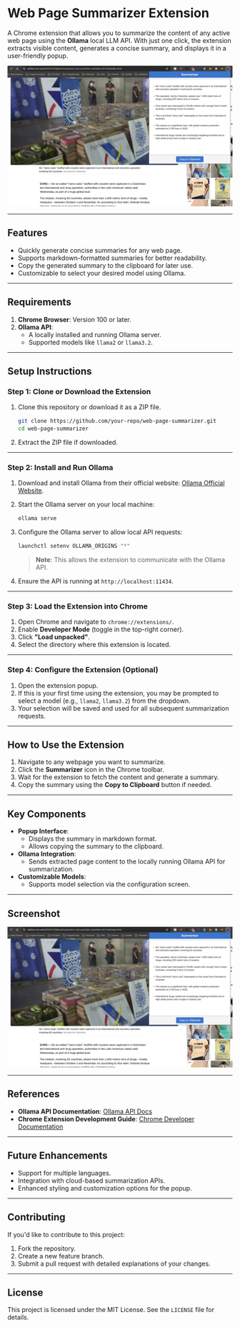 # **Web Page Summarizer Extension**

A Chrome extension that allows you to summarize the content of any active web page using the **Ollama** local LLM API. With just one click, the extension extracts visible content, generates a concise summary, and displays it in a user-friendly popup.

![Screenshot of the Extension](Screenshot_resized_1280x800.png)

---

## **Features**
- Quickly generate concise summaries for any web page.
- Supports markdown-formatted summaries for better readability.
- Copy the generated summary to the clipboard for later use.
- Customizable to select your desired model using Ollama.

---

## **Requirements**
1. **Chrome Browser**: Version 100 or later.
2. **Ollama API**:
   - A locally installed and running Ollama server.
   - Supported models like `llama2` or `llama3.2`.

---

## **Setup Instructions**

### **Step 1: Clone or Download the Extension**
1. Clone this repository or download it as a ZIP file.
   ```bash
   git clone https://github.com/your-repo/web-page-summarizer.git
   cd web-page-summarizer
   ```

2. Extract the ZIP file if downloaded.

---

### **Step 2: Install and Run Ollama**
1. Download and install Ollama from their official website: [Ollama Official Website](https://www.ollama.com/).
2. Start the Ollama server on your local machine:
   ```bash
   ollama serve
   ```
3. Configure the Ollama server to allow local API requests:
   ```bash
   launchctl setenv OLLAMA_ORIGINS "*"
   ```

   > **Note**: This allows the extension to communicate with the Ollama API.

4. Ensure the API is running at `http://localhost:11434`.

---

### **Step 3: Load the Extension into Chrome**
1. Open Chrome and navigate to `chrome://extensions/`.
2. Enable **Developer Mode** (toggle in the top-right corner).
3. Click **"Load unpacked"**.
4. Select the directory where this extension is located.

---

### **Step 4: Configure the Extension (Optional)**
1. Open the extension popup.
2. If this is your first time using the extension, you may be prompted to select a model (e.g., `llama2`, `llama3.2`) from the dropdown.
3. Your selection will be saved and used for all subsequent summarization requests.

---

## **How to Use the Extension**
1. Navigate to any webpage you want to summarize.
2. Click the **Summarizer** icon in the Chrome toolbar.
3. Wait for the extension to fetch the content and generate a summary.
4. Copy the summary using the **Copy to Clipboard** button if needed.

---

## **Key Components**
- **Popup Interface**:
  - Displays the summary in markdown format.
  - Allows copying the summary to the clipboard.
- **Ollama Integration**:
  - Sends extracted page content to the locally running Ollama API for summarization.
- **Customizable Models**:
  - Supports model selection via the configuration screen.

---

## **Screenshot**
![Screenshot of the Extension in Action](Screenshot_resized_1280x800.png)

---

## **References**
- **Ollama API Documentation**: [Ollama API Docs](https://www.ollama.com/)
- **Chrome Extension Development Guide**: [Chrome Developer Documentation](https://developer.chrome.com/docs/extensions/)

---

## **Future Enhancements**
- Support for multiple languages.
- Integration with cloud-based summarization APIs.
- Enhanced styling and customization options for the popup.

---

## **Contributing**
If you'd like to contribute to this project:
1. Fork the repository.
2. Create a new feature branch.
3. Submit a pull request with detailed explanations of your changes.

---

## **License**
This project is licensed under the MIT License. See the `LICENSE` file for details.
